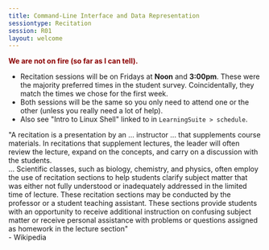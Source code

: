 ```yaml
---
title: Command-Line Interface and Data Representation
sessiontype: Recitation
session: R01
layout: welcome
---
```


<div style="color: darkred; font-weight: bold;">We are not on fire (so far as I can tell).</div>

* Recitation sessions will be on Fridays at **Noon** and **3:00pm**. These were the majority preferred times in the student survey. Coincidentally, they match the times we chose for the first week.
* Both sessions will be the same so you only need to attend one or the other (unless you really need a lot of help).
* Also see "Intro to Linux Shell" linked to in `LearningSuite > schedule`.

"A recitation is a presentation by an ... instructor ... that supplements course materials. In recitations that supplement lectures, the leader will often review the lecture, expand on the concepts, and carry on a discussion with the students.<br/>... Scientific classes, such as biology, chemistry, and physics, often employ the use of recitation sections to help students clarify subject matter that was either not fully understood or inadequately addressed in the limited time of lecture. These recitation sections may be conducted by the professor or a student teaching assistant. These sections provide students with an opportunity to receive additional instruction on confusing subject matter or receive personal assistance with problems or questions assigned as homework in the lecture section"<br/>- Wikipedia
